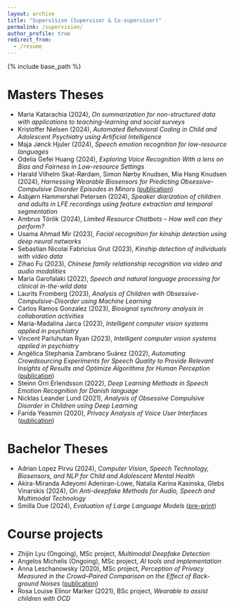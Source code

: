 ```yaml
---
layout: archive
title: "Supervision (Supervisor & Co-supervisor)"
permalink: /supervision/
author_profile: true
redirect_from:
  - /resume
---
```


{% include base_path %}


Masters Theses
======
* Maria Katarachia (2024), *On summarization for non-structured data with applications to teaching-learning and social surveys*
* Kristoffer Nielsen (2024), *Automated Behavioral Coding in Child and Adolescent Psychiatry using Artificial Intelligence*
* Maja Jønck Hjuler (2024), *Speech emotion recognition for low-resource languages*
* Odelia Gefei Huang (2024), *Exploring Voice Recognition With a lens on Bias and Fairness in Low-resource Settings*
* Harald Vilhelm Skat-Rørdam, Simon Nørby Knudsen, Mia Hang Knudsen (2024), *Harnessing Wearable Biosensors for Predicting Obsessive-Compulsive Disorder Episodes in Minors* ([publication](https://openreview.net/pdf?id=dnQE71tTYS))
* Asbjørn Hammershøi Petersen (2024), *Speaker diarization of children and adults in LFE recordings using feature extraction and temporal segmentation*
* Ambrus Török (2024), *Limited Resource Chatbots – How well can they perform?*
* Usama Ahmad Mir (2023), *Facial recognition for kinship detection using deep neural networks*
* Sebastian Nicolai Fabricius Grut (2023), *Kinship detection of individuals with video data*
* Zihao Fu (2023), *Chinese family relationship recognition via video and audio modalities*
* Maria Garofalaki (2022), *Speech and natural language processing for clinical in-the-wild data*
* Laurits Fromberg (2023), *Analysis of Children with Obsessive-Compulsive-Disorder using Machine Learning*
* Carlos Ramos Gonzalez (2023), *Biosignal synchrony analysis in collaboration activities*
* Maria-Madalina Jarca (2023), *Intelligent computer vision systems applied in psychiatry*
* Vincent Parluhutan Ryan (2023), *Intelligent computer vision systems applied in psychiatry*
* Angélica Stephania Zambrano Suárez (2022), *Automating Crowdsourcing Experiments for Speech Quality to Provide Relevant Insights of Results and Optimize Algorithms for Human Perception* ([publication](https://ieeexplore.ieee.org/abstract/document/10096447))
* Steinn Orri Erlendsson (2022), *Deep Learning Methods in Speech Emotion Recognition for Danish language*
* Nicklas Leander Lund (2021), *Analysis of Obsessive Compulsive Disorder in Children using Deep Learning*
* Farida Yeasmin (2020), *Privacy Analysis of Voice User Interfaces* ([publication](https://fruct.org/publications/acm27/files/Yea.pdf))

Bachelor Theses
======
* Adrian Lopez Pirvu (2024), *Computer Vision, Speech Technology, Biosensors, and NLP for Child and Adolescent Mental Health*
* Akira-Miranda Adeyomi Adeniran-Lowe, Natalia Karina Kasinska, Glebs Vinarskis (2024), *On Anti-deepfake Methods for Audio, Speech and Multimodal Technology*
* Smilla Due (2024), *Evaluation of Large Language Models* ([pre-print](https://arxiv.org/abs/2406.10133))

Course projects
======
* Zhijin Lyu (Ongoing), MSc project, *Multimodal Deepfake Detection*
* Angelos Michelis (Ongoing), MSc project, *AI tools and implementation*
* Anna Leschanowsky (2020), MSc project, *Perception of Privacy Measured in the Crowd–Paired Comparison on the Effect of Back-ground Noises* ([publication](https://research.aalto.fi/en/publications/perception-of-privacy-measured-in-the-crowdpaired-comparison-on-t))
* Rosa Louise Elinor Marker (2021), BSc project, *Wearable to assist children with OCD*

